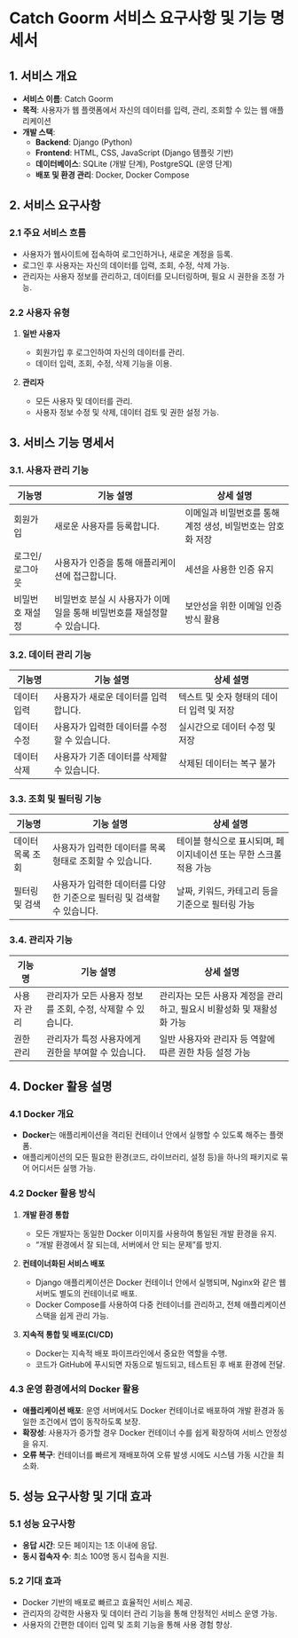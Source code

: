 # Catch Goorm 서비스 요구사항 및 기능 명세서

## 1. 서비스 개요

- **서비스 이름**: Catch Goorm
- **목적**: 사용자가 웹 플랫폼에서 자신의 데이터를 입력, 관리, 조회할 수 있는 웹 애플리케이션
- **개발 스택**:
  - **Backend**: Django (Python)
  - **Frontend**: HTML, CSS, JavaScript (Django 템플릿 기반)
  - **데이터베이스**: SQLite (개발 단계), PostgreSQL (운영 단계)
  - **배포 및 환경 관리**: Docker, Docker Compose

## 2. 서비스 요구사항

### 2.1 주요 서비스 흐름

- 사용자가 웹사이트에 접속하여 로그인하거나, 새로운 계정을 등록.
- 로그인 후 사용자는 자신의 데이터를 입력, 조회, 수정, 삭제 가능.
- 관리자는 사용자 정보를 관리하고, 데이터를 모니터링하며, 필요 시 권한을 조정 가능.

### 2.2 사용자 유형

1. **일반 사용자**
   - 회원가입 후 로그인하여 자신의 데이터를 관리.
   - 데이터 입력, 조회, 수정, 삭제 기능을 이용.

2. **관리자**
   - 모든 사용자 및 데이터를 관리.
   - 사용자 정보 수정 및 삭제, 데이터 검토 및 권한 설정 가능.

## 3. 서비스 기능 명세서

### 3.1. 사용자 관리 기능

| **기능명**        | **기능 설명**                                                                                          | **상세 설명**                                                                                  |
|-------------------|--------------------------------------------------------------------------------------------------------|-----------------------------------------------------------------------------------------------|
| 회원가입          | 새로운 사용자를 등록합니다.                                                                              | 이메일과 비밀번호를 통해 계정 생성, 비밀번호는 암호화 저장                                      |
| 로그인/로그아웃   | 사용자가 인증을 통해 애플리케이션에 접근합니다.                                                           | 세션을 사용한 인증 유지                                                                         |
| 비밀번호 재설정   | 비밀번호 분실 시 사용자가 이메일을 통해 비밀번호를 재설정할 수 있습니다.                                   | 보안성을 위한 이메일 인증 방식 활용                                                             |

### 3.2. 데이터 관리 기능

| **기능명**        | **기능 설명**                                                                                          | **상세 설명**                                                                                  |
|-------------------|--------------------------------------------------------------------------------------------------------|-----------------------------------------------------------------------------------------------|
| 데이터 입력        | 사용자가 새로운 데이터를 입력합니다.                                                                    | 텍스트 및 숫자 형태의 데이터 입력 및 저장                                                      |
| 데이터 수정        | 사용자가 입력한 데이터를 수정할 수 있습니다.                                                             | 실시간으로 데이터 수정 및 저장                                                                  |
| 데이터 삭제        | 사용자가 기존 데이터를 삭제할 수 있습니다.                                                               | 삭제된 데이터는 복구 불가                                                                        |

### 3.3. 조회 및 필터링 기능

| **기능명**        | **기능 설명**                                                                                          | **상세 설명**                                                                                  |
|-------------------|--------------------------------------------------------------------------------------------------------|-----------------------------------------------------------------------------------------------|
| 데이터 목록 조회   | 사용자가 입력한 데이터를 목록 형태로 조회할 수 있습니다.                                                  | 테이블 형식으로 표시되며, 페이지네이션 또는 무한 스크롤 적용 가능                               |
| 필터링 및 검색    | 사용자가 입력한 데이터를 다양한 기준으로 필터링 및 검색할 수 있습니다.                                    | 날짜, 키워드, 카테고리 등을 기준으로 필터링 가능                                                |

### 3.4. 관리자 기능

| **기능명**        | **기능 설명**                                                                                          | **상세 설명**                                                                                  |
|-------------------|--------------------------------------------------------------------------------------------------------|-----------------------------------------------------------------------------------------------|
| 사용자 관리        | 관리자가 모든 사용자 정보를 조회, 수정, 삭제할 수 있습니다.                                               | 관리자는 모든 사용자 계정을 관리하고, 필요시 비활성화 및 재활성화 가능                          |
| 권한 관리          | 관리자가 특정 사용자에게 권한을 부여할 수 있습니다.                                                       | 일반 사용자와 관리자 등 역할에 따른 권한 차등 설정 가능                                          |


## 4. Docker 활용 설명

### 4.1 Docker 개요

- **Docker**는 애플리케이션을 격리된 컨테이너 안에서 실행할 수 있도록 해주는 플랫폼.
- 애플리케이션의 모든 필요한 환경(코드, 라이브러리, 설정 등)을 하나의 패키지로 묶어 어디서든 실행 가능.

### 4.2 Docker 활용 방식

1. **개발 환경 통합**
   - 모든 개발자는 동일한 Docker 이미지를 사용하여 통일된 개발 환경을 유지.
   - “개발 환경에서 잘 되는데, 서버에서 안 되는 문제”를 방지.

2. **컨테이너화된 서비스 배포**
   - Django 애플리케이션은 Docker 컨테이너 안에서 실행되며, Nginx와 같은 웹 서버도 별도의 컨테이너로 배포.
   - Docker Compose를 사용하여 다중 컨테이너를 관리하고, 전체 애플리케이션 스택을 쉽게 관리 가능.

3. **지속적 통합 및 배포(CI/CD)**
   - Docker는 지속적 배포 파이프라인에서 중요한 역할을 수행.
   - 코드가 GitHub에 푸시되면 자동으로 빌드되고, 테스트된 후 배포 환경에 전달.

### 4.3 운영 환경에서의 Docker 활용

- **애플리케이션 배포**: 운영 서버에서도 Docker 컨테이너로 배포하여 개발 환경과 동일한 조건에서 앱이 동작하도록 보장.
- **확장성**: 사용자가 증가할 경우 Docker 컨테이너 수를 쉽게 확장하여 서비스 안정성을 유지.
- **오류 복구**: 컨테이너를 빠르게 재배포하여 오류 발생 시에도 시스템 가동 시간을 최소화.

## 5. 성능 요구사항 및 기대 효과

### 5.1 성능 요구사항

- **응답 시간**: 모든 페이지는 1초 이내에 응답.
- **동시 접속자 수**: 최소 100명 동시 접속을 지원.

### 5.2 기대 효과

- Docker 기반의 배포로 빠르고 효율적인 서비스 제공.
- 관리자의 강력한 사용자 및 데이터 관리 기능을 통해 안정적인 서비스 운영 가능.
- 사용자의 간편한 데이터 입력 및 조회 기능을 통해 사용 경험 향상.
```

